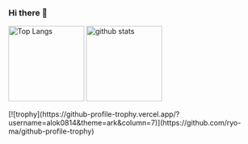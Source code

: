 ### Hi there 👋

<!--
**alok0814/alok0814** is a ✨ _special_ ✨ repository because its `README.md` (this file) appears on your GitHub profile.

Here are some ideas to get you started:

- 🔭 I’m currently working on ...
- 🌱 I’m currently learning ...
- 👯 I’m looking to collaborate on ...
- 🤔 I’m looking for help with ...
- 💬 Ask me about ...
- 📫 How to reach me: ...
- 😄 Pronouns: ...
- ⚡ Fun fact: ...
-->

<p align="left"> 
  <img alt="Top Langs" height="150px" src="https://github-readme-stats.vercel.app/api/top-langs/?username=alok0814&layout=compact&show_icons=true&theme=dark" />
  <img alt="github stats" height="150px" src="https://github-readme-stats.vercel.app/api?username=alok0814&theme=dark&show_icons=ture" />
</p>
[![trophy](https://github-profile-trophy.vercel.app/?username=alok0814&theme=ark&column=7)](https://github.com/ryo-ma/github-profile-trophy)
